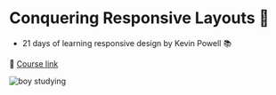 # Conquering Responsive Layouts 🚀 

- 21 days of learning responsive design by Kevin Powell  📚 

🔗 [Course link](https://courses.kevinpowell.co/courses/conquering-responsive-layouts)

<img src="./.github/study.gif"  alt="boy studying"> 

